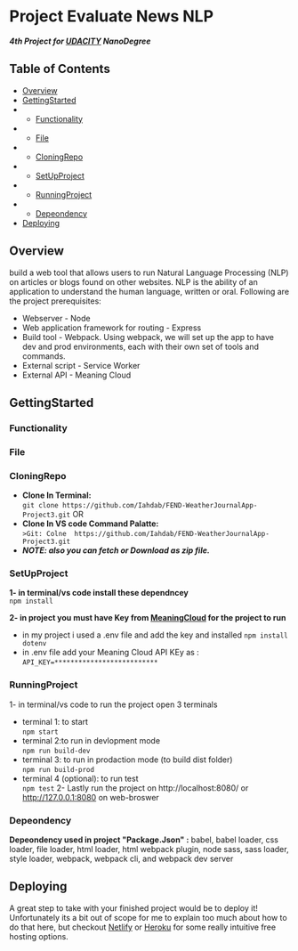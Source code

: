 
# Project Evaluate News NLP 
***4th Project for [UDACITY](UDACITY.com) NanoDegree*** 

## Table of Contents
- [Overview](#instructions)
- [GettingStarted](#GettingStarted)
- - [Functionality](#Functionality)
- - [File](#File)
- - [CloningRepo](#CloningRepo)
- - [SetUpProject](#SetUpProject)
- - [RunningProject](#RunningProject)
- - [Depeondency](#Depeondency)
- [Deploying](#Deploying)

## Overview
build a web tool that allows users to run Natural Language Processing (NLP) on articles or blogs found on other websites. NLP is the ability of an application to understand the human language, written or oral.
Following are the project prerequisites:
- Webserver - Node
- Web application framework for routing - Express
- Build tool - Webpack. Using webpack, we will set up the app to have dev and prod environments, each with their own set of tools and commands.
- External script - Service Worker
- External API - Meaning Cloud 

## GettingStarted

 ### Functionality
 ### File
 ### CloningRepo
  - **Clone In Terminal:**\
    ```git clone https://github.com/Iahdab/FEND-WeatherJournalApp-Project3.git```
     OR
  - **Clone In VS code Command Palatte:**\
    ```>Git: Colne  https://github.com/Iahdab/FEND-WeatherJournalApp-Project3.git```
  - ***NOTE: also you can fetch or Download as zip file.***

 ### SetUpProject
 **1- in terminal/vs code install these dependncey**\
  ``` npm install ```
  
 **2- in project you must have Key from [MeaningCloud](https://www.meaningcloud.com/) for the project to run**
   - in my project i used a .env file and add the key and installed  ``` npm install dotenv ```
   - in .env file add your Meaning Cloud API KEy as : 
    ``` API_KEY=************************** ``` 
 
 ### RunningProject
 1- in terminal/vs code to run the project open 3 terminals  
 - terminal 1: to start \
   ``` npm start ```
 - terminal 2:to run in devlopment mode\
   ``` npm run build-dev ```
 - terminal 3: to run in prodaction mode (to build dist folder)\
   ``` npm run build-prod ```
 - terminal 4 (optional): to run test\
    ``` npm test ```
 2- Lastly run the project on http://localhost:8080/  or http://127.0.0.1:8080 on web-broswer 

 ### Depeondency 
 
 **Depeondency used in project "Package.Json" :**
 babel, babel loader, css loader, file loader, html loader, html webpack plugin,
 node sass, sass loader, style loader, webpack, webpack cli, and webpack dev server
 
## Deploying

A great step to take with your finished project would be to deploy it! Unfortunately its a bit out of scope for me to explain too much about how to do that here, but checkout [Netlify](https://www.netlify.com/) or [Heroku](https://www.heroku.com/) for some really intuitive free hosting options.
